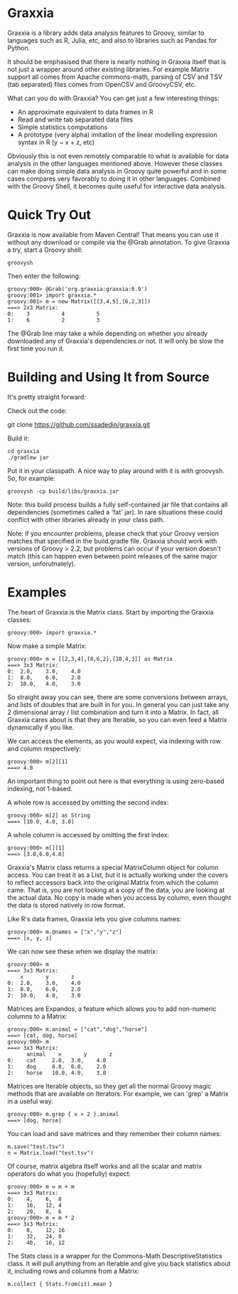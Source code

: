 Graxxia
=======

Graxxia is a library adds data analysis features to Groovy, similar to languages such as
R, Julia, etc, and also to libraries such as Pandas for Python.

It should be emphasised that there is nearly nothing in Graxxia itself that is
not just a wrapper around other existing libraries. For example Matrix support
all comes from Apache commons-math, parsing of CSV and TSV (tab separated) files
comes from OpenCSV and GroovyCSV, etc.

What can you do with Graxxia? You can get just a few interesting things:

  *  An approximate equivalent to data frames in R
  *  Read and write tab separated data files
  *  Simple statistics computations
  *  A prototype (very alpha) imitation of the linear modelling expression syntax in R (y ~ x + z, etc)

Obviously this is not even remotely comparable to what is available for data
analysis in the other languages mentioned above. However these classes can
make doing simple data analysis in Groovy quite powerful and in some cases
compares very favorably to doing it in other languages. Combined with the
Groovy Shell, it becomes quite useful for interactive data analysis.


Quick Try Out
============

Graxxia is now available from Maven Central! That means you can use it without any download or
compile via the @Grab annotation. To give Graxxia a try, start a Groovy shell:

    groovysh

Then enter the following:

    groovy:000> @Grab('org.graxxia:graxxia:0.9')
    groovy:001> import graxxia.*
    groovy:001> m = new Matrix([[3,4,5],[6,2,3]])
    ===> 2x3 Matrix:
    0:    3          4          5 
    1:    6          2          3

The @Grab line may take a while depending on whether you already downloaded
any of Graxxia's dependencies or not. It will only be slow the first time you
run it.

Building and Using It from Source
=================================

It's pretty straight forward:

Check out the code:

 git clone https://github.com/ssadedin/graxxia.git


Build it:

    cd graxxia
    ./gradlew jar

Put it in your classpath. A nice way to play around with it is with groovysh. So, for example:

    groovysh -cp build/libs/graxxia.jar 


Note: this build process builds a fully self-contained jar file that contains
all dependencies (sometimes called a 'fat' jar). In rare situations these could 
conflict with other libraries already in your class path.

Note: if you encounter problems, please check that your Groovy version matches
that specified in the build.gradle file. Graxxia should work with versions of
Groovy > 2.2, but problems can occur if your version doesn't match (this can
happen even between point releases of the same major version, unforutnately).

Examples
==========

The heart of Graxxia is the Matrix class. Start by importing the Graxxia classes:

    groovy:000> import graxxia.*

Now make a simple Matrix:

    groovy:000> m = [[2,3,4],[8,6,2],[10,4,3]] as Matrix
    ===> 3x3 Matrix:
    0:	2.0,	3.0,	4.0
    1:	8.0,	6.0,	2.0
    2:	10.0,	4.0,	3.0

So straight away you can see, there are some conversions between arrays, and
lists of doubles that are built in for you. In general you can just take any 2
dimensional array / list combination and turn it into a Matrix. In fact, all
Graxxia cares about is that they are Iterable, so you can even feed a Matrix
dynamically if you like.

We can access the elements, as you would expect, via indexing with row and column respectively:

    groovy:000> m[2][1]
    ===> 4.0

An important thing to point out here is that everything is using zero-based indexing, not 1-based.

A whole row is accessed by omitting the second index:

    groovy:000> m[2] as String
    ===> [10.0, 4.0, 3.0]

A whole column is accessed by omitting the first index:

    groovy:000> m[][1]
    ===> [3.0,6.0,4.0]

Graxxia's Matrix class returns a special MatrixColumn object for column access. You can treat it as a List<Double>, but it is actually working under the covers to reflect accessors back into the original Matrix from which the column came. That is, you are not looking at a copy of the data, you are looking at the actual data. No copy is made when you access by column, even thought the data is stored natively in row format.

Like R's data frames, Graxxia lets you give columns names:

    groovy:000> m.@names = ["x","y","z"]
    ===> [x, y, z]
  
We can now see these when we display the matrix:

    groovy:000> m
    ===> 3x3 Matrix:
        x	    y	    z
    0:	2.0,	3.0,	4.0
    1:	8.0,	6.0,	2.0
    2:	10.0,	4.0,	3.0

Matrices are Expandos, a feature which allows you to add non-numeric columns to a Matrix:

    groovy:000> m.animal = ["cat","dog","horse"]
    ===> [cat, dog, horse]
    groovy:000> m
    ===> 3x3 Matrix:
          animal	x	    y	    z
    0:	  cat     2.0,	3.0,	4.0
    1:	  dog     8.0,	6.0,	2.0
    2:	  horse   10.0,	4.0,	3.0

Matrices are Iterable objects, so they get all the normal Groovy magic methods that are available on Iterators. For example, we can 'grep' a Matrix in a useful way:

    groovy:000> m.grep { x > 2 }.animal
    ===> [dog, horse]  

You can load and save matrices and they remember their column names:

    m.save("test.tsv")
    n = Matrix.load("test.tsv")

Of course, matrix algebra itself works and all the scalar and matrix operators do what you (hopefully) expect:

    groovy:000> m = m + m
    ===> 3x3 Matrix:
    0:    4,	6,	8
    1:    16,	12,	4
    2:    20,	8,	6
    groovy:000> m = m * 2
    ===> 3x3 Matrix:
    0:    8,	12,	16
    1:    32,	24,	8
    2:    40,	16,	12

The Stats class is a wrapper for the Commons-Math DescriptiveStatistics class. It will pull anything from an Iterable and give you back statistics about it, including rows and columns from a Matrix:

    m.collect { Stats.from(it).mean }





